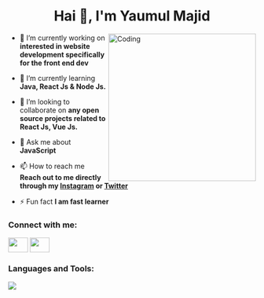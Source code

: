 <h1 align="center">Hai 👋, I'm Yaumul Majid </h1>
<img align="right" alt="Coding" width="300" src="https://img.freepik.com/free-vector/cute-zebra-working-laptop-cartoon-icon-illustration_138676-2795.jpg?w=826&t=st=1681137234~exp=1681137834~hmac=f49cc57a0c5008a18ac17cda4e2e6e2f9dc2c0f1ec35ffc8b8fe99a168e55838">

- 🔭 I’m currently working on **interested in website development specifically for the front end dev**

- 🌱 I’m currently learning **Java, React Js & Node Js.**

- 👯 I’m looking to collaborate on **any open source projects related to React Js, Vue Js.**

- 💬 Ask me about **JavaScript**

- 📫 How to reach me **Reach out to me directly through my <a href="https://www.instagram.com/yaumulmajidd/">Instagram</a> or <a href="#">Twitter</a>**

- ⚡ Fun fact **I am fast learner**

<h3 align="left">Connect with me:</h3>
<p align="left">
<a href="https://linkedin.com/in/yaumulmajidd" target="blank"><img align="center" src="https://raw.githubusercontent.com/rahuldkjain/github-profile-readme-generator/master/src/images/icons/Social/linked-in-alt.svg"  height="30" width="40" /></a>
<a href="https://instagram.com/yaumulmajidd" target="blank"><img align="center" src="https://raw.githubusercontent.com/rahuldkjain/github-profile-readme-generator/master/src/images/icons/Social/instagram.svg"  height="30" width="40" /></a>
</p>

<h3 align="left">Languages and Tools:</h3>
<p align="left">
  <a href="https://skillicons.dev">
    <img src="https://skillicons.dev/icons?i=html,css,js,vscode,nodejs,react,git,bootstrap" />
  </a>
</p>
